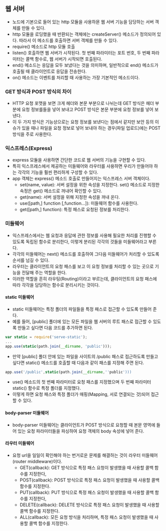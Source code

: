 ## 웹 서버
- 노드에 기본으로 들어 있는 http 모듈을 사용하묜 웹 서버 기능을 담당하는 서버 객체를 만들 수 있다.
- http 모듈을 로딩했을 때 반환되는 객체에는 createServer() 메소드가 정의되어 있다. 따라서 이 메소드를 호출하면 서버 객체를 만들 수 있다.
- require() 메소드로 http 모듈 호출
- listen() 호출하면 웹 서버가 시작된다. 첫 번째 파라미터는 포트 번호, 두 번째 파라미터는 콜백 함수로, 웹 서버가 시작되면 호출된다.
- end() 메소드는 응답을 모두 보냈다는 것을 의미하며, 일반적으로 end() 메소드가 호출될 때 클라이언트로 응답을 전송한다.
- on() 메소드는 이벤트를 처리할 때 사용하는 가장 기본적인 메소드이다.

### GET 방식과 POST 방식의 차이
- HTTP 요청 포맷을 보면 크게 헤더와 본문 부분으로 나뉘는데 GET 방식은 헤더 부분에 요청 정보를들을 넣어 보내고 POST 방식은 본문 부분에 요청 정보를 넣어 보낸다.
- 이 두 가지 방식은 기능상으로는 요청 정보를 보낸다는 점에서 같지만 보안 등의 이슈가 있을 때나 파일을 요청 정보로 넣어 보내야 하는 경우(파일 업로드)에는 POST 방식을 주로 사용한다.

### 익스프레스(Express)
- express 모듈을 사용하면 간단한 코드로 웹 서버의 기능을 구현할 수 있다.
- 특히 익스프레스에서 제공하는 미들웨어와 라우터를 사용하면 우리가 만들어야 하는 각각의 기능을 훨씬 편리하게 구성할 수 있다.
- app 객체는 express() 메소드 호출로 만들어지는 익스프레스 서버 객체이다.
  - set(name, value): 서버 설정을 위한 속성을 지정한다. set() 메소드로 지정한 속정은 get() 메소드로 꺼내어 확인할 수 있다.
  - get(name): 서버 설정을 위해 지정한 속성을 꺼내 온다.
  - use([path,] function [,function...]): 미들웨어 함수를 사용한다.
  - get([path,] function): 특정 패스로 요청된 정보를 처리한다.

### 미들웨어
- 익스프레스에서는 웹 요청과 응답에 관한 정보를 사용해 필요한 처리를 진행할 수 있도록 독립된 함수로 분리한다, 이렇게 분리된 각각의 것들을 미들웨어라고 부른다.
- 각각의 미들웨어는 next() 메소드를 호출하여 그다음 미들웨어가 처리할 수 있도록 순서를 넘길 수 있다.
- 라우터는 클라이언트의 요청 패스를 보고 이 요청 정보를 처리할 수 있는 곳으로 기능을 전달해 주는 역할을 한다.
- 이러한 역할을 흔히 라우팅(Routing)이라고 부르는데, 클라이언트의 요청 패스에 따라 각각을 담당하는 함수로 분리시키는 것이다.

#### static 미들웨어
- static 미들웨어는 특정 폴더의 파일들을 특정 패스로 접근할 수 있도록 만들어 준다.
- 예를 들어, [public] 폴더에 있는 모든 파일을 웹 서버의 루트 패스로 접근할 수 있도록 만들고 싶다면 다음 코드를 추가하면 된다.
```js
var static = require('serve-static');
...
app.use(static(path.join(__dirname, 'public')));
```
- 만약 [public] 폴더 안에 있는 파일을 사이트의 /public 패스로 접근하도록 만들고 싶다면 static() 메소드를 호출할 때 다음과 같이 패스를 지정해 주면 된다.
```js
app.use('/public',static(path.join(__dirname,''public')))
```
- use() 메소드의 첫 번째 파라미터로 요청 패스를 지정했으며 두 번째 파라미터 static() 함수로 특정 폴더를 지정했다. 
- 이렇게 하면 요청 패스와 특정 폴더가 매핑(Mapping, 서로 연결되는 것)되어 접근할 수 있다.

#### body-parser 미들웨어
- body-parser 미들웨어는 클라이언트가 POST 방식으로 요청할 때 본문 영역에 들어 있는 요청 파라미터들을 파싱하여 요청 객체의 body 속성에 넣어 준다.

#### 라우터 미들웨어
- 요청 url을 일일이 확인해야 하는 번거로운 문제를 해결하는 것이 라우터 미들웨어(router middleware)이다.
  - GET(callback): GET 방식으로 특정 패스 요청이 발생했을 때 사용할 콜백 함수를 지정한다,
  - POST(callback): POST 방식으로 특정 패스 요청이 발생했을 때 사용할 콜백 함수를 지정한다.
  - PUT(callback): PUT 방식으로 특정 패스 요청이 발생했을 때 사용할 콜백 함수를 지정한다,
  - DELETE(callback): DELETE 방식으로 특정 패스 요청이 발생했을 때 사용할 콜백 함수를 지정한다. 
  - ALL(callback): 모든 요청 방식을 처리하며, 특정 패스 요청이 발생했을 때 사용할 콜백 함수를 지정한다.


